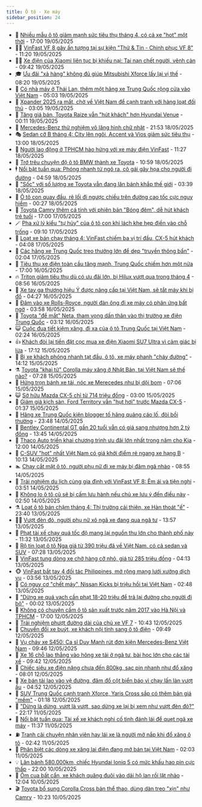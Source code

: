 ```yaml
---
title: Ô tô - Xe máy
sidebar_position: 24
---
```


<!-- dantri-o-to-xe-may:START -->
- 🤡 [Nhiều mẫu ô tô giảm mạnh sức tiêu thụ tháng 4, có cả xe &quot;hot&quot; một thời](https://dantri.com.vn/o-to-xe-may/nhieu-mau-o-to-giam-manh-suc-tieu-thu-thang-4-co-ca-xe-hot-mot-thoi-20250519141243564.htm) - 17:00 19/05/2025
- 🧑‍💻 [VinFast VF 8 gây ấn tượng tại sự kiện &quot;Thử &amp; Tin - Chinh phục VF 8&quot;](https://dantri.com.vn/o-to-xe-may/vinfast-vf-8-gay-an-tuong-tai-su-kien-thu-tin-chinh-phuc-vf-8-20250519180510655.htm) - 11:20 19/05/2025
- 🧑‍💻 [Xe điện của Xiaomi liên tục bị khiếu nại: Tai nạn chết người, vênh cản](https://dantri.com.vn/o-to-xe-may/xe-dien-cua-xiaomi-lien-tuc-bi-khieu-nai-tai-nan-chet-nguoi-venh-can-20250519160659362.htm) - 09:42 19/05/2025
- 🎓 [Ưu đãi &quot;xả hàng&quot; không đủ giúp Mitsubishi Xforce lấy lại vị thế](https://dantri.com.vn/o-to-xe-may/uu-dai-xa-hang-khong-du-giup-mitsubishi-xforce-lay-lai-vi-the-20250518170043007.htm) - 08:20 19/05/2025
- 🌊 [Có nhà máy ở Thái Lan, thêm một hãng xe Trung Quốc rộng cửa vào Việt Nam](https://dantri.com.vn/o-to-xe-may/co-nha-may-o-thai-lan-them-mot-hang-xe-trung-quoc-rong-cua-vao-viet-nam-20250519102531218.htm) - 05:03 19/05/2025
- 🥷 [Xpander 2025 ra mắt, chờ về Việt Nam để cạnh tranh với hàng loạt đối thủ](https://dantri.com.vn/o-to-xe-may/xpander-2025-ra-mat-cho-ve-viet-nam-de-canh-tranh-voi-hang-loat-doi-thu-20250519100121232.htm) - 03:05 19/05/2025
- 🤩 [Tăng giá bán, Toyota Raize vẫn &quot;hút khách&quot; hơn Hyundai Venue](https://dantri.com.vn/o-to-xe-may/tang-gia-ban-toyota-raize-van-hut-khach-hon-hyundai-venue-20250518161606848.htm) - 00:11 19/05/2025
- 🫶 [Mercedes-Benz thử nghiệm vô lăng hình chữ nhật](https://dantri.com.vn/o-to-xe-may/mercedes-benz-thu-nghiem-vo-lang-hinh-chu-nhat-20250518171803817.htm) - 21:53 18/05/2025
- 🎭 [Sedan cỡ B tháng 4: City lên ngôi, Accent và Vios giảm sức tiêu thụ](https://dantri.com.vn/o-to-xe-may/sedan-co-b-thang-4-city-len-ngoi-accent-va-vios-giam-suc-tieu-thu-20250518153328339.htm) - 13:00 18/05/2025
- 🌁 [Người lao động ở TPHCM hào hứng với xe máy điện VinFast](https://dantri.com.vn/o-to-xe-may/nguoi-lao-dong-o-tphcm-hao-hung-voi-xe-may-dien-vinfast-20250518181848007.htm) - 11:27 18/05/2025
- 🦩 [Trớ trêu chuyện độ ô tô BMW thành xe Toyota](https://dantri.com.vn/o-to-xe-may/tro-treu-chuyen-do-o-to-bmw-thanh-xe-toyota-20250518131558054.htm) - 10:59 18/05/2025
- 🕴 [Nổi bật tuần qua: Phóng nhanh từ ngõ ra, cô gái gây họa cho người đi đường](https://dantri.com.vn/o-to-xe-may/noi-bat-tuan-qua-phong-nhanh-tu-ngo-ra-co-gai-gay-hoa-cho-nguoi-di-duong-20250518084141247.htm) - 04:59 18/05/2025
- 🎡 [&quot;Sốc&quot; với số lượng xe Toyota vẫn đang lăn bánh khắp thế giới](https://dantri.com.vn/o-to-xe-may/soc-voi-so-luong-xe-toyota-van-dang-lan-banh-khap-the-gioi-20250518103542053.htm) - 03:39 18/05/2025
- 📝 [Ô tô con quay đầu, rẽ lối đi ngược chiều trên đường cao tốc cực nguy hiểm](https://dantri.com.vn/o-to-xe-may/o-to-con-quay-dau-re-loi-di-nguoc-chieu-tren-duong-cao-toc-cuc-nguy-hiem-20250518002709239.htm) - 00:27 18/05/2025
- 🧐 [Toyota Camry thêm cá tính với phiên bản &quot;Bóng đêm&quot;, dễ hút khách trẻ tuổi](https://dantri.com.vn/o-to-xe-may/toyota-camry-them-ca-tinh-voi-phien-ban-bong-dem-de-hut-khach-tre-tuoi-20250517224845625.htm) - 17:00 17/05/2025
- 🪄 [Pha xử lý kiểu &quot;tự hủy&quot; của ô tô con khi lách khe hẹp điền vào chỗ trống](https://dantri.com.vn/o-to-xe-may/pha-xu-ly-kieu-tu-huy-cua-o-to-con-khi-lach-khe-hep-dien-vao-cho-trong-20250517111320896.htm) - 09:10 17/05/2025
- 🧰 [Loạt xe bán chạy tháng 4: VinFast chiếm ba vị trí đầu, CX-5 hút khách](https://dantri.com.vn/o-to-xe-may/loat-xe-ban-chay-thang-4-vinfast-chiem-ba-vi-tri-dau-cx-5-hut-khach-20250517091136422.htm) - 04:08 17/05/2025
- 🚀 [Các hãng xe Trung Quốc treo thưởng lớn để dẹp &quot;truyền thông bẩn&quot;](https://dantri.com.vn/o-to-xe-may/cac-hang-xe-trung-quoc-treo-thuong-lon-de-dep-truyen-thong-ban-20250517004451931.htm) - 02:04 17/05/2025
- 💪 [Tiêu thụ xe điện toàn cầu tăng mạnh, Trung Quốc chiếm hơn một nửa](https://dantri.com.vn/o-to-xe-may/tieu-thu-xe-dien-toan-cau-tang-manh-trung-quoc-chiem-hon-mot-nua-20250516162057642.htm) - 17:00 16/05/2025
- 🔥 [Triton giảm tiêu thụ dù có ưu đãi lớn, bị Hilux vượt qua trong tháng 4](https://dantri.com.vn/o-to-xe-may/triton-giam-tieu-thu-du-co-uu-dai-lon-bi-hilux-vuot-qua-trong-thang-4-20250516125056927.htm) - 08:56 16/05/2025
- 🐲 [Xe tay ga thương hiệu Ý được nâng cấp tại Việt Nam, sẽ tắt máy khi bị đổ](https://dantri.com.vn/o-to-xe-may/xe-tay-ga-thuong-hieu-y-duoc-nang-cap-tai-viet-nam-se-tat-may-khi-bi-do-20250516110635800.htm) - 04:27 16/05/2025
- 🌋 [Đâm vào xe Rolls-Royce, người đàn ông đi xe máy có phản ứng bất ngờ](https://dantri.com.vn/o-to-xe-may/dam-vao-xe-rolls-royce-nguoi-dan-ong-di-xe-may-co-phan-ung-bat-ngo-20250516101159331.htm) - 03:58 16/05/2025
- 🤩 [Toyota &quot;để mắt&quot; Neta, tham vọng dấn thân vào thị trường xe điện Trung Quốc](https://dantri.com.vn/o-to-xe-may/toyota-de-mat-neta-tham-vong-dan-than-vao-thi-truong-xe-dien-trung-quoc-20250516101202514.htm) - 03:12 16/05/2025
- 😺 [Cuộc đua tiết kiệm xăng, đi xa của ô tô Trung Quốc tại Việt Nam](https://dantri.com.vn/o-to-xe-may/cuoc-dua-tiet-kiem-xang-di-xa-cua-o-to-trung-quoc-tai-viet-nam-20250516001006361.htm) - 02:24 16/05/2025
- 👍 [Khách đòi lại tiền đặt cọc mua xe điện Xiaomi SU7 Ultra vì cảm giác bị lừa](https://dantri.com.vn/o-to-xe-may/khach-doi-lai-tien-dat-coc-mua-xe-dien-xiaomi-su7-ultra-vi-cam-giac-bi-lua-20250515160625811.htm) - 17:12 15/05/2025
- 🎃 [Bị xe khách phóng nhanh tạt đầu, ô tô, xe máy phanh &quot;cháy đường&quot;](https://dantri.com.vn/o-to-xe-may/bi-xe-khach-phong-nhanh-tat-dau-o-to-xe-may-phanh-chay-duong-20250515151711015.htm) - 14:12 15/05/2025
- ⚗️ [Toyota &quot;khai tử&quot; Corolla máy xăng ở Nhật Bản, tại Việt Nam sẽ thế nào?](https://dantri.com.vn/o-to-xe-may/toyota-khai-tu-corolla-may-xang-o-nhat-ban-tai-viet-nam-se-the-nao-20250515142718686.htm) - 07:28 15/05/2025
- 🦄 [Hứng trọn bánh xe tải, nóc xe Merecedes như bị dội bom](https://dantri.com.vn/o-to-xe-may/hung-tron-banh-xe-tai-noc-xe-merecedes-nhu-bi-doi-bom-20250515112458744.htm) - 07:06 15/05/2025
- 😺 [Sở hữu Mazda CX-5 chỉ từ 714 triệu đồng](https://dantri.com.vn/o-to-xe-may/so-huu-mazda-cx-5-chi-tu-714-trieu-dong-20250515093122593.htm) - 03:00 15/05/2025
- 💼 [Giảm giá kịch sàn, Ford Territory vẫn &quot;hụt hơi&quot; trước Mazda CX-5](https://dantri.com.vn/o-to-xe-may/giam-gia-kich-san-ford-territory-van-hut-hoi-truoc-mazda-cx-5-20250515015044187.htm) - 01:37 15/05/2025
- 💃 [Hãng xe Trung Quốc kiện blogger tố hãng quảng cáo lố, đòi bồi thường](https://dantri.com.vn/o-to-xe-may/hang-xe-trung-quoc-kien-blogger-to-hang-quang-cao-lo-doi-boi-thuong-20250514233433294.htm) - 23:48 14/05/2025
- 🚀 [Bentley Continental GT gần 20 tuổi vẫn có giá sang nhượng hơn 2 tỷ đồng](https://dantri.com.vn/o-to-xe-may/bentley-continental-gt-gan-20-tuoi-van-co-gia-sang-nhuong-hon-2-ty-dong-20250512110308633.htm) - 13:45 14/05/2025
- 🤩 [Thaco Auto triển khai chương trình ưu đãi lớn nhất trong năm cho Kia](https://dantri.com.vn/o-to-xe-may/thaco-auto-trien-khai-chuong-trinh-uu-dai-lon-nhat-trong-nam-cho-kia-20250514172736503.htm) - 12:00 14/05/2025
- 💪 [C-SUV &quot;hot&quot; nhất Việt Nam có giá khởi điểm rẻ ngang xe hạng B](https://dantri.com.vn/o-to-xe-may/c-suv-hot-nhat-viet-nam-co-gia-khoi-diem-re-ngang-xe-hang-b-20250514144359251.htm) - 10:13 14/05/2025
- 🏊 [Chạy cắt mặt ô tô, người phụ nữ đi xe máy bị đâm ngã nhào](https://dantri.com.vn/o-to-xe-may/chay-cat-mat-o-to-nguoi-phu-nu-di-xe-may-bi-dam-nga-nhao-20250514145856414.htm) - 08:55 14/05/2025
- 💄 [Trải nghiệm du lịch cùng gia đình với VinFast VF 8: Êm ái và tiện nghi](https://dantri.com.vn/o-to-xe-may/trai-nghiem-du-lich-cung-gia-dinh-voi-vinfast-vf-8-em-ai-va-tien-nghi-20250514100913290.htm) - 03:51 14/05/2025
- 👺 [Không lo ô tô cũ sẽ bị cấm lưu hành nếu chủ xe lưu ý đến điều này](https://dantri.com.vn/o-to-xe-may/khong-lo-o-to-cu-se-bi-cam-luu-hanh-neu-chu-xe-luu-y-den-dieu-nay-20250514090004023.htm) - 02:50 14/05/2025
- ⚗️ [Loạt ô tô bán chậm tháng 4: Thị trường cải thiện, xe Hàn thoát &quot;ế&quot;](https://dantri.com.vn/o-to-xe-may/loat-o-to-ban-cham-thang-4-thi-truong-cai-thien-xe-han-thoat-e-20250514024113430.htm) - 23:40 13/05/2025
- 🧑‍🏫 [Vượt đèn đỏ, người phụ nữ xô ngã xe đang qua ngã tư](https://dantri.com.vn/o-to-xe-may/vuot-den-do-nguoi-phu-nu-xo-nga-xe-dang-qua-nga-tu-20250513175237546.htm) - 13:57 13/05/2025
- 🦒 [Phạt tài xế chạy quá tốc độ mang lại nguồn thu lớn cho thành phố này](https://dantri.com.vn/o-to-xe-may/phat-tai-xe-chay-qua-toc-do-mang-lai-nguon-thu-lon-cho-thanh-pho-nay-20250513154142762.htm) - 11:32 13/05/2025
- 🐘 [Rộ tin loạt ô tô Nga giá từ 390 triệu đã về Việt Nam, có cả sedan và SUV](https://dantri.com.vn/o-to-xe-may/ro-tin-loat-o-to-nga-gia-tu-390-trieu-da-ve-viet-nam-co-ca-sedan-va-suv-20250512125717324.htm) - 07:28 13/05/2025
- 🧠 [VinFast tung dòng xe chở hàng cỡ nhỏ, giá từ 285 triệu đồng](https://dantri.com.vn/o-to-xe-may/vinfast-tung-dong-xe-cho-hang-co-nho-gia-tu-285-trieu-dong-20250513102125704.htm) - 04:13 13/05/2025
- 🐵 [VinFast bắt tay 4 đối tác Philippines, mở rộng mạng lưới xưởng dịch vụ](https://dantri.com.vn/o-to-xe-may/vinfast-bat-tay-4-doi-tac-philippines-mo-rong-mang-luoi-xuong-dich-vu-20250513105123951.htm) - 03:56 13/05/2025
- 🤭 [Có nguy cơ &quot;chết máy&quot;, Nissan Kicks bị triệu hồi tại Việt Nam](https://dantri.com.vn/o-to-xe-may/co-nguy-co-chet-may-nissan-kicks-bi-trieu-hoi-tai-viet-nam-20250513014606707.htm) - 02:48 13/05/2025
- 🤠 [&quot;Dừng xe quá vạch cần phạt 18-20 triệu để trả lại đường cho người đi bộ&quot;](https://dantri.com.vn/o-to-xe-may/dung-xe-qua-vach-can-phat-18-20-trieu-de-tra-lai-duong-cho-nguoi-di-bo-20250513004651871.htm) - 00:02 13/05/2025
- 🫶 [Không có chuyện cấm ô tô sản xuất trước năm 2017 vào Hà Nội và TPHCM](https://dantri.com.vn/o-to-xe-may/khong-co-chuyen-cam-o-to-san-xuat-truoc-nam-2017-vao-ha-noi-va-tphcm-20250512173738364.htm) - 17:00 12/05/2025
- 🚀 [Trải nghiệm phượt đường dài của chủ xe VF 7](https://dantri.com.vn/o-to-xe-may/trai-nghiem-phuot-duong-dai-cua-chu-xe-vf-7-20250512173444381.htm) - 10:43 12/05/2025
- 🎊 [Chuyển đổi xe buýt, xe khách nội tỉnh sang ô tô điện](https://dantri.com.vn/o-to-xe-may/chuyen-doi-xe-buyt-xe-khach-noi-tinh-sang-o-to-dien-20250512155534192.htm) - 09:49 12/05/2025
- 🦄 [Vụ cháy xe S450: Ca sĩ Duy Mạnh rút đơn kiện Mercedes-Benz Việt Nam](https://dantri.com.vn/o-to-xe-may/vu-chay-xe-s450-ca-si-duy-manh-rut-don-kien-mercedes-benz-viet-nam-20250512154201834.htm) - 09:46 12/05/2025
- 🥷 [Xe 16 chỗ lao thẳng vào hông xe tải ở ngã tư, bài học lớn cho các tài xế](https://dantri.com.vn/o-to-xe-may/xe-16-cho-lao-thang-vao-hong-xe-tai-o-nga-tu-bai-hoc-lon-cho-cac-tai-xe-20250512164026923.htm) - 09:42 12/05/2025
- 🦏 [Chiếc siêu xe điện nặng chưa đến 800kg, sạc pin nhanh như đổ xăng](https://dantri.com.vn/o-to-xe-may/chiec-sieu-xe-dien-nang-chua-den-800kg-sac-pin-nhanh-nhu-do-xang-20250512115537839.htm) - 08:01 12/05/2025
- 🤗 [Xe bán tải lao vào vệ đường, đâm đổ cột biển báo vì chạy lấn làn vượt ẩu](https://dantri.com.vn/o-to-xe-may/xe-ban-tai-lao-vao-ve-duong-dam-do-cot-bien-bao-vi-chay-lan-lan-vuot-au-20250512094151786.htm) - 04:52 12/05/2025
- 🐲 [SUV Trung Quốc cạnh tranh Xforce, Yaris Cross sắp có thêm bản giá &quot;mềm&quot;](https://dantri.com.vn/o-to-xe-may/suv-trung-quoc-canh-tranh-xforce-yaris-cross-sap-co-them-ban-gia-mem-20250510160758815.htm) - 01:18 12/05/2025
- 🤭 [&quot;Dừng là dừng, vượt là vượt, sao dừng xe lại bị xem như vượt đèn đỏ?&quot;](https://dantri.com.vn/o-to-xe-may/dung-la-dung-vuot-la-vuot-sao-dung-xe-lai-bi-xem-nhu-vuot-den-do-20250511173248522.htm) - 22:17 11/05/2025
- 🐻 [Nổi bật tuần qua: Tài xế xe khách nghi cố tình đánh lái để quẹt ngã xe máy](https://dantri.com.vn/o-to-xe-may/noi-bat-tuan-qua-tai-xe-xe-khach-nghi-co-tinh-danh-lai-de-quet-nga-xe-may-20250511183039645.htm) - 11:37 11/05/2025
- ⛽️ [Tranh cãi chuyện nhân viên hay lái xe là người mở nắp khi đổ xăng ô tô](https://dantri.com.vn/o-to-xe-may/tranh-cai-chuyen-nhan-vien-hay-lai-xe-la-nguoi-mo-nap-khi-do-xang-o-to-20250511093948138.htm) - 02:42 11/05/2025
- 🫣 [Phân biệt các dòng xe xăng lai điện đang mở bán tại Việt Nam](https://dantri.com.vn/o-to-xe-may/phan-biet-cac-dong-xe-xang-lai-dien-dang-mo-ban-tai-viet-nam-20250506143158481.htm) - 02:03 11/05/2025
- 💡 [Lăn bánh 580.000km, chiếc Hyundai Ioniq 5 có mức khấu hao pin cực thấp](https://dantri.com.vn/o-to-xe-may/lan-banh-580000km-chiec-hyundai-ioniq-5-co-muc-khau-hao-pin-cuc-thap-20250510205139208.htm) - 22:00 10/05/2025
- 💪 [Ôm cua bất cẩn, xe khách quăng đuôi vào dải hộ lan rồi lật nhào](https://dantri.com.vn/o-to-xe-may/om-cua-bat-can-xe-khach-quang-duoi-vao-dai-ho-lan-roi-lat-nhao-20250510184152373.htm) - 12:04 10/05/2025
- 🎬 [Toyota bổ sung Corolla Cross bản thể thao, dùng dàn treo &quot;xịn&quot; như Camry](https://dantri.com.vn/o-to-xe-may/toyota-bo-sung-corolla-cross-ban-the-thao-dung-dan-treo-xin-nhu-camry-20250510171935361.htm) - 10:23 10/05/2025<!-- dantri-o-to-xe-may:END -->
